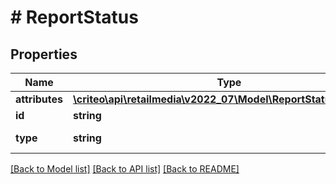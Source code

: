 # # ReportStatus

## Properties

Name | Type | Description | Notes
------------ | ------------- | ------------- | -------------
**attributes** | [**\criteo\api\retailmedia\v2022_07\Model\ReportStatusAttributes**](ReportStatusAttributes.md) |  |
**id** | **string** | The reportId |
**type** | **string** | Always \&quot;RetailMediaReportStatus\&quot; |

[[Back to Model list]](../../README.md#models) [[Back to API list]](../../README.md#endpoints) [[Back to README]](../../README.md)
